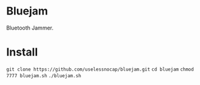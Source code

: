 # Bluejam
Bluetooth Jammer.
# Install
```git clone https://github.com/uselessnocap/bluejam.git```
```cd bluejam```
```chmod 7777 bluejam.sh```
```./bluejam.sh```
